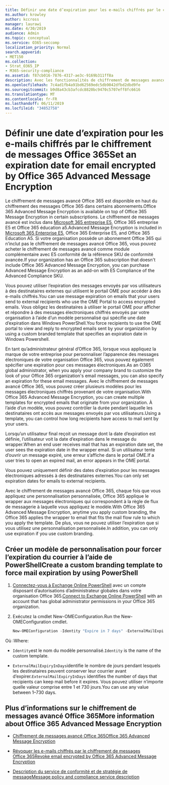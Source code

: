 ```yaml
---
title: Définir une date d’expiration pour les e-mails chiffrés par le chiffrement de messages Office 365
ms.author: krowley
author: kccross
manager: laurawi
ms.date: 4/30/2019
audience: Admin
ms.topic: conceptual
ms.service: O365-seccomp
localization_priority: Normal
search.appverid:
- MET150
ms.collection:
- Strat_O365_IP
- M365-security-compliance
ms.assetid: f87cb016-7876-4317-ae3c-9169b311ff8a
description: Avec les fonctionnalités de chiffrement de messages avancé Office 365 sur Office 365 message Encryption (OME), vous pouvez étendre votre sécurité de messagerie en définissant une date d’expiration pour les e-mails via un modèle personnalisé.
ms.openlocfilehash: 7c4ad1fb4a91bd62569edc5db9042dfbd2dbd9fe
ms.sourcegitcommit: b9d8a43cb3afcdc8820bc9470c5707eff8fc6616
ms.translationtype: MT
ms.contentlocale: fr-FR
ms.lasthandoff: 06/11/2019
ms.locfileid: "34852758"
---
```

# <a name="set-an-expiration-date-for-email-encrypted-by-office-365-advanced-message-encryption"></a><span data-ttu-id="74768-103">Définir une date d’expiration pour les e-mails chiffrés par le chiffrement de messages Office 365</span><span class="sxs-lookup"><span data-stu-id="74768-103">Set an expiration date for email encrypted by Office 365 Advanced Message Encryption</span></span>

<span data-ttu-id="74768-104">Le chiffrement de messages avancé Office 365 est disponible en haut du chiffrement des messages Office 365 dans certains abonnements.</span><span class="sxs-lookup"><span data-stu-id="74768-104">Office 365 Advanced Message Encryption is available on top of Office 365 Message Encryption in certain subscriptions.</span></span> <span data-ttu-id="74768-105">Le chiffrement de messages avancé est inclus dans [Microsoft 365 entreprise E5](https://www.microsoft.com/microsoft-365/enterprise/home), Office 365 entreprise E5 et Office 365 éducation a5.</span><span class="sxs-lookup"><span data-stu-id="74768-105">Advanced Message Encryption is included in [Microsoft 365 Enterprise E5](https://www.microsoft.com/microsoft-365/enterprise/home), Office 365 Enterprise E5, and Office 365 Education A5.</span></span> <span data-ttu-id="74768-106">Si votre organisation possède un abonnement Office 365 qui n’inclut pas le chiffrement de messages avancé Office 365, vous pouvez acheter le chiffrement de messages avancé comme module complémentaire avec E5 conformité de la référence SKU de conformité avancée.</span><span class="sxs-lookup"><span data-stu-id="74768-106">If your organization has an Office 365 subscription that doesn't include Office 365 Advanced Message Encryption, you can purchase Advanced Message Encryption as an add-on with E5 Compliance of the Advanced Compliance SKU.</span></span>

<span data-ttu-id="74768-107">Vous pouvez utiliser l’expiration des messages envoyés par vos utilisateurs à des destinataires externes qui utilisent le portail OME pour accéder à des e-mails chiffrés.</span><span class="sxs-lookup"><span data-stu-id="74768-107">You can use message expiration on emails that your users send to external recipients who use the OME Portal to access encrypted emails.</span></span> <span data-ttu-id="74768-108">Vous obligez les destinataires à utiliser le portail OME pour afficher et répondre à des messages électroniques chiffrés envoyés par votre organisation à l’aide d’un modèle personnalisé qui spécifie une date d’expiration dans Windows PowerShell.</span><span class="sxs-lookup"><span data-stu-id="74768-108">You force recipients to use the OME portal to view and reply to encrypted emails sent by your organization by using a custom branded template that specifies an expiration date in Windows Powershell.</span></span>

<span data-ttu-id="74768-109">En tant qu’administrateur général d’Office 365, lorsque vous appliquez la marque de votre entreprise pour personnaliser l’apparence des messages électroniques de votre organisation Office 365, vous pouvez également spécifier une expiration pour ces messages électroniques.</span><span class="sxs-lookup"><span data-stu-id="74768-109">As an O365 global administrator, when you apply your company brand to customize the look of your Office 365 organization's email messages, you can also specify an expiration for these email messages.</span></span> <span data-ttu-id="74768-110">Avec le chiffrement de messages avancé Office 365, vous pouvez créer plusieurs modèles pour les messages électroniques chiffrés provenant de votre organisation.</span><span class="sxs-lookup"><span data-stu-id="74768-110">With Office 365 Advanced Message Encryption, you can create multiple templates for encrypted emails that originate from your organization.</span></span> <span data-ttu-id="74768-111">À l’aide d’un modèle, vous pouvez contrôler la durée pendant laquelle les destinataires ont accès aux messages envoyés par vos utilisateurs.</span><span class="sxs-lookup"><span data-stu-id="74768-111">Using a template, you can control how long recipients have access to mail sent by your users.</span></span>

<span data-ttu-id="74768-112">Lorsqu’un utilisateur final reçoit un message dont la date d’expiration est définie, l’utilisateur voit la date d’expiration dans le message du wrapper.</span><span class="sxs-lookup"><span data-stu-id="74768-112">When an end user receives mail that has an expiration date set, the user sees the expiration date in the wrapper email.</span></span> <span data-ttu-id="74768-113">Si un utilisateur tente d’ouvrir un message expiré, une erreur s’affiche dans le portail OME.</span><span class="sxs-lookup"><span data-stu-id="74768-113">If a user tries to open an expired mail, an error appears in the OME portal.</span></span>

<span data-ttu-id="74768-114">Vous pouvez uniquement définir des dates d’expiration pour les messages électroniques adressés à des destinataires externes.</span><span class="sxs-lookup"><span data-stu-id="74768-114">You can only set expiration dates for emails to external recipients.</span></span>

<span data-ttu-id="74768-115">Avec le chiffrement de messages avancé Office 365, chaque fois que vous appliquez une personnalisation personnalisée, Office 365 applique le wrapper aux messages électroniques qui correspondent à la règle de flux de messagerie à laquelle vous appliquez le modèle.</span><span class="sxs-lookup"><span data-stu-id="74768-115">With Office 365 Advanced Message Encryption, anytime you apply custom branding, the Office 365 applies the wrapper to email that fits the mail flow rule to which you apply the template.</span></span> <span data-ttu-id="74768-116">De plus, vous ne pouvez utiliser l’expiration que si vous utilisez une personnalisation personnalisée.</span><span class="sxs-lookup"><span data-stu-id="74768-116">In addition, you can only use expiration if you use custom branding.</span></span>

## <a name="create-a-custom-branding-template-to-force-mail-expiration-by-using-powershell"></a><span data-ttu-id="74768-117">Créer un modèle de personnalisation pour forcer l’expiration du courrier à l’aide de PowerShell</span><span class="sxs-lookup"><span data-stu-id="74768-117">Create a custom branding template to force mail expiration by using PowerShell</span></span>

1. <span data-ttu-id="74768-118">[Connectez-vous à Exchange Online PowerShell](https://docs.microsoft.com/en-us/powershell/exchange/exchange-online/connect-to-exchange-online-powershell/connect-to-exchange-online-powershell) avec un compte disposant d’autorisations d’administrateur globales dans votre organisation Office 365.</span><span class="sxs-lookup"><span data-stu-id="74768-118">[Connect to Exchange Online PowerShell](https://docs.microsoft.com/en-us/powershell/exchange/exchange-online/connect-to-exchange-online-powershell/connect-to-exchange-online-powershell) with an account that has global administrator permissions in your Office 365 organization.</span></span>

2. <span data-ttu-id="74768-119">Exécutez la cmdlet New-OMEConfiguration.</span><span class="sxs-lookup"><span data-stu-id="74768-119">Run the New-OMEConfiguration cmdlet.</span></span>

     ```powershell
     New-OMEConfiguration -Identity "Expire in 7 days" -ExternalMailExpiryInDays 7
     ```

<span data-ttu-id="74768-120">Où :</span><span class="sxs-lookup"><span data-stu-id="74768-120">Where:</span></span>

- <span data-ttu-id="74768-121">`Identity`est le nom du modèle personnalisé.</span><span class="sxs-lookup"><span data-stu-id="74768-121">`Identity` is the name of the custom template.</span></span>

- <span data-ttu-id="74768-122">`ExternalMailExpiryInDays`identifie le nombre de jours pendant lesquels les destinataires peuvent conserver leur courrier avant d’expirer.</span><span class="sxs-lookup"><span data-stu-id="74768-122">`ExternalMailExpiryInDays` identifies the number of days that recipients can keep mail before it expires.</span></span> <span data-ttu-id="74768-123">Vous pouvez utiliser n’importe quelle valeur comprise entre 1 et 730 jours.</span><span class="sxs-lookup"><span data-stu-id="74768-123">You can use any value between 1–730 days.</span></span>

## <a name="more-information-about-office-365-advanced-message-encryption"></a><span data-ttu-id="74768-124">Plus d’informations sur le chiffrement de messages avancé Office 365</span><span class="sxs-lookup"><span data-stu-id="74768-124">More information about Office 365 Advanced Message Encryption</span></span>

- [<span data-ttu-id="74768-125">Chiffrement de messages avancé Office 365</span><span class="sxs-lookup"><span data-stu-id="74768-125">Office 365 Advanced Message Encryption</span></span>](ome-advanced-message-encryption.md)

- [<span data-ttu-id="74768-126">Révoquer les e-mails chiffrés par le chiffrement de messages Office 365</span><span class="sxs-lookup"><span data-stu-id="74768-126">Revoke email encrypted by Office 365 Advanced Message Encryption</span></span>](revoke-ome-encrypted-mail.md)

- [<span data-ttu-id="74768-127">Description du service de conformité et de stratégie de message</span><span class="sxs-lookup"><span data-stu-id="74768-127">Message policy and compliance service description</span></span>](https://docs.microsoft.com/en-us/office365/servicedescriptions/exchange-online-service-description/message-policy-and-compliance)
